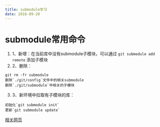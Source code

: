 ```yaml
---
title: submodule学习
date: 2018-09-20
---
```


# submodule常用命令

1. 1、新增：在当前库中没有submodule子模块，可以通过 `git submodule add remote` 添加子模块
2. 2、删除：

```
git rm -fr submodule
删除`./git/config`文件中的相关submodule
删除`./git/submodule`中相关的子模块
```

3. 3、新环境中拉取有子模块的库：
```
初始化`git submodule init`
更新`git submodule update`
```
[相关网页](https://blog.csdn.net/Yan_Chou/article/details/73730793)